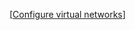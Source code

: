 


[[Configure virtual networks]]


[//begin]: # "Autogenerated link references for markdown compatibility"
[Configure virtual networks]: <Azure Networking/Configure virtual networks> "Configure virtual networks"
[//end]: # "Autogenerated link references"
